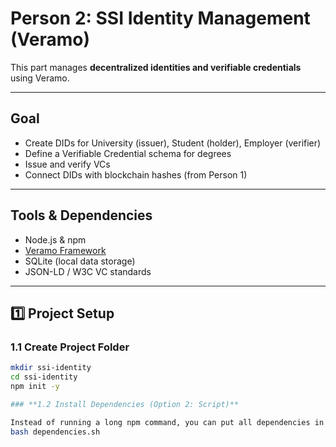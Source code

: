 # Person 2: SSI Identity Management (Veramo)

This part manages **decentralized identities and verifiable credentials** using Veramo.

---

## **Goal**
- Create DIDs for University (issuer), Student (holder), Employer (verifier)
- Define a Verifiable Credential schema for degrees
- Issue and verify VCs
- Connect DIDs with blockchain hashes (from Person 1)

---

## **Tools & Dependencies**
- Node.js & npm  
- [Veramo Framework](https://veramo.io)  
- SQLite (local data storage)  
- JSON-LD / W3C VC standards  

---

## **1️⃣ Project Setup**

### **1.1 Create Project Folder**
```bash
mkdir ssi-identity
cd ssi-identity
npm init -y

### **1.2 Install Dependencies (Option 2: Script)**

Instead of running a long npm command, you can put all dependencies in a script file and run it.
bash dependencies.sh
